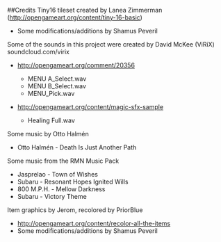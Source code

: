 
##Credits
Tiny16 tileset created by Lanea Zimmerman (http://opengameart.org/content/tiny-16-basic)
- Some modifications/additions by Shamus Peveril

Some of the sounds in this project were created by David McKee (ViRiX)
soundcloud.com/virix

- http://opengameart.org/comment/20356
    - MENU A_Select.wav
    - MENU B_Select.wav
    - MENU_Pick.wav

- http://opengameart.org/content/magic-sfx-sample
    - Healing Full.wav

Some music by Otto Halmén

- Otto Halmén - Death Is Just Another Path

Some music from the RMN Music Pack

- Jasprelao - Town of Wishes
- Subaru - Resonant Hopes Ignited Wills
- 800 M.P.H. - Mellow Darkness
- Subaru - Victory Theme

Item graphics by Jerom, recolored by PriorBlue

- http://opengameart.org/content/recolor-all-the-items
- Some modifications/additions by Shamus Peveril
